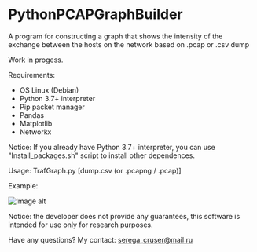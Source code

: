 # PythonPCAPGraphBuilder
A program for constructing a graph that shows the intensity of the exchange between the hosts on the network based on .pcap or .csv dump

Work in progess.

Requirements:

- OS Linux (Debian)
- Python 3.7+ interpreter
- Pip packet manager 
- Pandas
- Matplotlib
- Networkx 

Notice: If you already have Python 3.7+ interpreter, you can use  "Install_packages.sh" script to install other dependences. 

Usage: TrafGraph.py [dump.csv (or .pcapng / .pcap)]

Example:


![Image alt](https://github.com/SeregaDeveloper/PythonPCAPGraphBuilder/blob/master/graph.png)



Notice: the developer does not provide any guarantees, this software is intended for use only for research purposes.

Have any questions? My contact: serega_cruser@mail.ru
